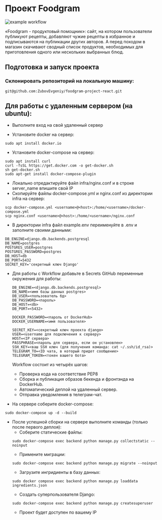 # Проект Foodgram
![example workflow](https://github.com/ZubovEvgeniy/foodgram-project-react/actions/workflows/foodgram_workflow.yml/badge.svg)

«Foodgram - продуктовый помощник»: сайт, на котором пользователи публикуют рецепты, добавляют чужие рецепты в избранное и подписываются на публикации других авторов. А перед походом в магазин скачивают сводный список продуктов, необходимых для приготовления одного или нескольких выбранных блюд.  


## Подготовка и запуск проекта
### Склонировать репозиторий на локальную машину:
```
git@github.com:ZubovEvgeniy/foodgram-project-react.git
```
## Для работы с удаленным сервером (на ubuntu):
- Выполните вход на свой удаленный сервер

- Установите docker на сервер:
```
sudo apt install docker.io 
```
- Установите docker-compose на сервер:
```
sudo apt install curl
curl -fsSL https://get.docker.com -o get-docker.sh
sh get-docker.sh
sudo apt-get install docker-compose-plugin
```
- Локально отредактируйте файл infra/nginx.conf и в строке server_name впишите свой IP
- Скопируйте файлы docker-compose.yml и nginx.conf из директории infra на сервер:
```
scp docker-compose.yml <username>@<host>:/home/<username>/docker-compose.yml
scp nginx.conf <username>@<host>:/home/<username>/nginx.conf
```
- В директории infra файл example.env переименуйте в .env и заполните своими данными:
```
DB_ENGINE=django.db.backends.postgresql
DB_NAME=postgres
POSTGRES_USER=postgres
POSTGRES_PASSWORD=postgres
DB_HOST=db
DB_PORT=5432
SECRET_KEY='секретный ключ Django'
```
* Для работы с Workflow добавьте в Secrets GitHub переменные окружения для работы:
    ```
    DB_ENGINE=<django.db.backends.postgresql>
    DB_NAME=<имя базы данных postgres>
    DB_USER=<пользователь бд>
    DB_PASSWORD=<пароль>
    DB_HOST=<db>
    DB_PORT=<5432>
    
    DOCKER_PASSWORD=<пароль от DockerHub>
    DOCKER_USERNAME=<имя пользователя>
    
    SECRET_KEY=<секретный ключ проекта django>
    USER=<username для подключения к серверу>
    HOST=<IP сервера>
    PASSPHRASE=<пароль для сервера, если он установлен>
    SSH_KEY=<ваш SSH ключ (для получения команда: cat ~/.ssh/id_rsa)>
    TELEGRAM_TO=<ID чата, в который придет сообщение>
    TELEGRAM_TOKEN=<токен вашего бота>
    ```
    Workflow состоит из четырёх шагов:
     - Проверка кода на соответствие PEP8
     - Сборка и публикация образов бекенда и фронтэнда на DockerHub.
     - Автоматический деплой на удаленный сервер.
     - Отправка уведомления в телеграм-чат.
  
* На сервере соберите docker-compose:
```
sudo docker-compose up -d --build
```
* После успешной сборки на сервере выполните команды (только после первого деплоя):
    - Соберите статические файлы:
    ```
    sudo docker-compose exec backend python manage.py collectstatic --noinput
    ```
    - Примените миграции:
    ```
    sudo docker-compose exec backend python manage.py migrate --noinput
    ```
    - Загрузите ингридиенты в базу данных:  
    ```
    sudo docker compose exec backend python manage.py loaddata ingredients.json
    ```
    - Создать суперпользователя Django:
    ```
    sudo docker-compose exec backend python manage.py createsuperuser
    ```
    - Проект будет доступен по вашему IP
